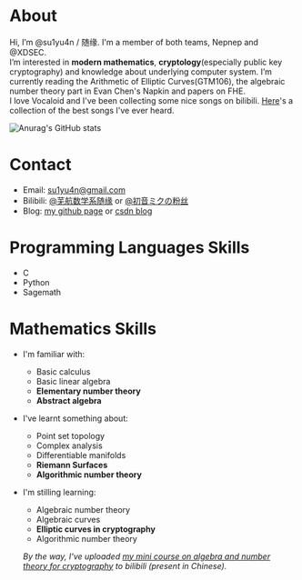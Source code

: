 # About
Hi, I’m @su1yu4n / 随缘. I'm a member of both teams, Nepnep and @XDSEC.  \
I’m interested in **modern mathematics**, **cryptology**(especially public key cryptography) and knowledge about underlying computer system. 
I’m currently reading the Arithmetic of Elliptic Curves(GTM106), the algebraic number theory part in Evan Chen's Napkin and papers on FHE. \
I love Vocaloid and I've been collecting some nice songs on bilibili. [Here](https://space.bilibili.com/486203906/favlist?fid=1416101706)'s a collection of the best songs I've ever heard. 
<!--- - 💞️ I’m looking to collaborate on ... --->

![Anurag's GitHub stats](https://github-readme-stats.vercel.app/api?username=su1yu4n&count_private=true&theme=cobalt&show_icons=true)

# Contact 
- Email: su1yu4n@gmail.com
- Bilibili: [@芜航数学系随缘](https://space.bilibili.com/5896804) or [@初音ミクの粉丝](https://space.bilibili.com/486203906)
- Blog: [my github page](su1yu4n.github.io) or [csdn blog](blog.csdn.net/qq_42667481)

# Programming Languages Skills
- C
- Python
- Sagemath

# Mathematics Skills
- I'm familiar with:
  - Basic calculus
  - Basic linear algebra
  - **Elementary number theory**
  - **Abstract algebra**
- I've learnt something about: 
  - Point set topology
  - Complex analysis
  - Differentiable manifolds
  - **Riemann Surfaces**
  - **Algorithmic number theory** 
- I'm stilling learning:
  - Algebraic number theory
  - Algebraic curves
  - **Elliptic curves in cryptography**
  - Algorithmic number theory 

  *By the way, I've uploaded [my mini course on algebra and number theory for cryptography](https://www.bilibili.com/video/BV16F411377F) to bilibili (present in Chinese).*


<!---
su1yu4n/su1yu4n is a ✨ special ✨ repository because its `README.md` (this file) appears on your GitHub profile.
You can click the Preview link to take a look at your changes.
--->
